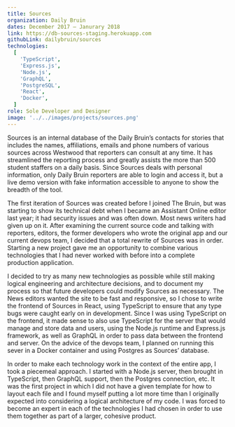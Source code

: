 ```yaml
---
title: Sources
organization: Daily Bruin
dates: December 2017 – Janurary 2018
link: https://db-sources-staging.herokuapp.com
githubLink: dailybruin/sources
technologies:
  [
    'TypeScript',
    'Express.js',
    'Node.js',
    'GraphQL',
    'PostgreSQL',
    'React',
    'Docker',
  ]
role: Sole Developer and Designer
image: '../../images/projects/sources.png'
---
```


Sources is an internal database of the Daily Bruin’s contacts for stories that includes the names, affiliations, emails and phone numbers of various sources across Westwood that reporters can consult at any time. It has streamlined the reporting process and greatly assists the more than 500 student staffers on a daily basis. Since Sources deals with personal information, only Daily Bruin reporters are able to login and access it, but a live demo version with fake information accessible to anyone to show the breadth of the tool.

The first iteration of Sources was created before I joined The Bruin, but was starting to show its technical debt when I became an Assistant Online editor last year; it had security issues and was often down. Most news writers had given up on it. After examining the current source code and talking with reporters, editors, the former developers who wrote the original app and our current devops team, I decided that a total rewrite of Sources was in order. Starting a new project gave me an opportunity to combine various technologies that I had never worked with before into a complete production application.

I decided to try as many new technologies as possible while still making logical engineering and architecture decisions, and to document my process so that future developers could modify Sources as necessary. The News editors wanted the site to be fast and responsive, so I chose to write the frontend of Sources in React, using TypeScript to ensure that any type bugs were caught early on in development. Since I was using TypeScript on the frontend, it made sense to also use TypeScript for the server that would manage and store data and users, using the Node.js runtime and Express.js framework, as well as GraphQL in order to pass data between the frontend and server. On the advice of the devops team, I planned on running this sever in a Docker container and using Postgres as Sources’ database.

In order to make each technology work in the context of the entire app, I took a piecemeal approach. I started with a Node.js server, then brought in TypeScript, then GraphQL support, then the Postgres connection, etc. It was the first project in which I did not have a given template for how to layout each file and I found myself putting a lot more time than I originally expected into considering a logical architecture of my code. I was forced to become an expert in each of the technologies I had chosen in order to use them together as part of a larger, cohesive product.
